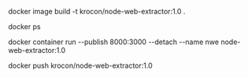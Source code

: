 


docker image build -t krocon/node-web-extractor:1.0 .

docker ps

docker container run --publish 8000:3000 --detach --name nwe node-web-extractor:1.0

docker push krocon/node-web-extractor:1.0
